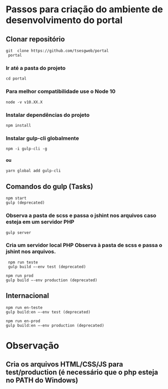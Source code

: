 # Passos para criação do ambiente de desenvolvimento do portal
## Clonar repositório
```
git  clone https://github.com/tsesgweb/portal
 portal
```
### Ir até a pasta do projeto
```
cd portal
```
### Para melhor compatibilidade use o Node 10
```
node -v v10.XX.X
```
### Instalar dependências do projeto
```
npm install
```
### Instalar gulp-cli globalmente
```
npm -i gulp-cli -g
```
#### ou
```
yarn global add gulp-cli
```
## Comandos do gulp (Tasks)

```
npm start
gulp (deprecated)
```
### Observa a pasta de scss e passa o jshint nos arquivos caso esteja em um servidor PHP
```
gulp server
```
### Cria um servidor local PHP Observa à pasta de scss e passa o jshint nos arquivos.
```
 npm run teste 
 gulp build –-env test (deprecated)
```
```
npm run prod 
gulp build –-env production (deprecated)
```
## Internacional
```
npm run en-teste
gulp build:en –-env test (deprecated)
```
```
npm run en-prod
gulp build:en –-env production (deprecated)
```
# Observação
## Cria os arquivos HTML/CSS/JS para test/production (é necessário que o php esteja no PATH do Windows)


